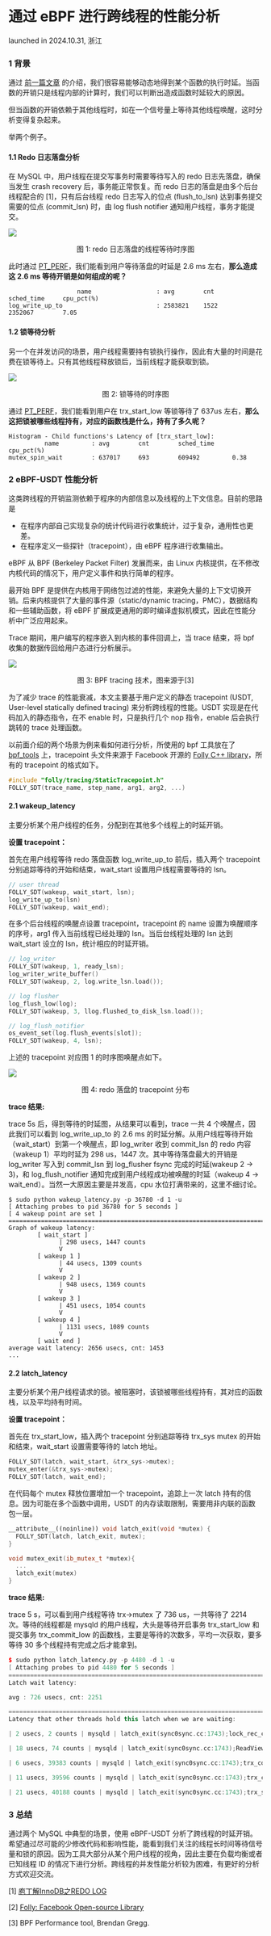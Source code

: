 # 通过 eBPF 进行跨线程的性能分析
<p> launched in 2024.10.31, 浙江 </p>

### 1 背景

通过 [前一篇文章](https://zhuanlan.zhihu.com/p/694289989) 的介绍，我们很容易能够动态地得到某个函数的执行时延。当函数的开销只是线程内部的计算时，我们可以判断出造成函数时延较大的原因。

但当函数的开销依赖于其他线程时，如在一个信号量上等待其他线程唤醒，这时分析变得复杂起来。

举两个例子。

#### 1.1 Redo 日志落盘分析

在 MySQL 中，用户线程在提交写事务时需要等待写入的 redo 日志先落盘，确保当发生 crash recovery 后，事务能正常恢复。而 redo 日志的落盘是由多个后台线程配合的 [1]，只有后台线程 redo 日志写入的位点 (flush_to_lsn) 达到事务提交需要的位点 (commit_lsn) 时，由 log flush notifier 通知用户线程，事务才能提交。

![](https://rongbiaoxie.github.io/images/ebpf-perf/log_threads.jpg)

<center>图 1: redo 日志落盘的线程等待时序图 </center>

此时通过 [PT_PERF](https://github.com/mysqlperformance/pt_perf)，我们能看到用户等待落盘的时延是 2.6 ms 左右，**那么造成这 2.6 ms 等待开销是如何组成的呢？**

```shell
                   name                  : avg        cnt        sched_time     cpu_pct(%)
log_write_up_to                          : 2583821    1522       2352067        7.05
```



#### 1.2 锁等待分析

另一个在并发访问的场景，用户线程需要持有锁执行操作，因此有大量的时间是花费在锁等待上。只有其他线程释放锁后，当前线程才能获取到锁。

![](https://rongbiaoxie.github.io/images/ebpf-perf/latch_grant.jpg)

<center>图 2: 锁等待的时序图 </center>

通过 [PT_PERF](https://github.com/mysqlperformance/pt_perf)，我们能看到用户在 trx_start_low 等锁等待了 637us 左右，**那么这把锁被哪些线程持有，对应的函数栈是什么，持有了多久呢？**

```shell
Histogram - Child functions's Latency of [trx_start_low]:
          name         : avg        cnt        sched_time     cpu_pct(%)
mutex_spin_wait        : 637017     693        609492         0.38      
```



### 2 eBPF-USDT 性能分析

这类跨线程的开销监测依赖于程序的内部信息以及线程的上下文信息。目前的思路是

* 在程序内部自己实现复杂的统计代码进行收集统计，过于复杂，通用性也更差。
* 在程序定义一些探针（tracepoint），由 eBPF 程序进行收集输出。

eBPF 从 BPF (Berkeley Packet Filter) 发展而来，由 Linux 内核提供，在不修改内核代码的情况下，用户定义事件和执行简单的程序。

最开始 BPF 是提供在内核用于网络包过滤的性能，来避免大量的上下文切换开销。后来内核提供了大量的事件源（static/dynamic tracing，PMC），数据结构和一些辅助函数，将 eBPF 扩展成更通用的即时编译虚拟机模式，因此在性能分析中广泛应用起来。

Trace 期间，用户编写的程序嵌入到内核的事件回调上，当 trace 结束，将 bpf 收集的数据传回给用户态进行分析展示。

![](https://rongbiaoxie.github.io/images/ebpf-perf/bpf_tracing.jpg)

<center>图 3: BPF tracing 技术，图来源于[3] </center>

为了减少 trace 的性能衰减，本文主要基于用户定义的静态 tracepoint (USDT, User-level statically defined tracing) 来分析跨线程的性能。USDT 实现是在代码加入的静态指令，在不 enable 时，只是执行几个 nop 指令，enable 后会执行跳转的 trace 处理函数。

以前面介绍的两个场景为例来看如何进行分析，所使用的 bpf 工具放在了 [bpf_tools](https://github.com/mysqlperformance/bpf_tools) 上，tracepoint 头文件来源于 Facebook 开源的 [Folly C++ library](https://github.com/facebook/folly)，所有的 tracepoint 的格式如下。

```c++
#include "folly/tracing/StaticTracepoint.h"
FOLLY_SDT(trace_name, step_name, arg1, arg2, ...)
```



#### 2.1 wakeup_latency

主要分析某个用户线程的任务，分配到在其他多个线程上的时延开销。

**设置 tracepoint：**

首先在用户线程等待 redo 落盘函数 log_write_up_to 前后，插入两个 tracepoint 分别追踪等待的开始和结束，wait_start 设置用户线程需要等待的 lsn。

```c++
// user thread
FOLLY_SDT(wakeup, wait_start, lsn);
log_write_up_to(lsn)
FOLLY_SDT(wakeup, wait_end);
```

在多个后台线程的唤醒点设置 tracepoint，tracepoint 的 name 设置为唤醒顺序的序号，arg1 传入当前线程已经处理的 lsn。当后台线程处理的 lsn 达到 wait_start 设立的 lsn，统计相应的时延开销。

```c++
// log_writer
FOLLY_SDT(wakeup, 1, ready_lsn);
log_writer_write_buffer()
FOLLY_SDT(wakeup, 2, log.write_lsn.load());

// log flusher
log_flush_low(log);
FOLLY_SDT(wakeup, 3, llog.flushed_to_disk_lsn.load());

// log_flush_notifier
os_event_set(log.flush_events[slot]);
FOLLY_SDT(wakeup, 4, lsn);
```

上述的 tracepoint 对应图 1 的时序图唤醒点如下。

![](https://rongbiaoxie.github.io/images/ebpf-perf/log_threads_usdt.jpg)

<center>图 4: redo 落盘的 tracepoint 分布 </center>

**trace 结果:**

trace 5s 后，得到等待的时延图，从结果可以看到，trace 一共 4 个唤醒点，因此我们可以看到 log_write_up_to 的 2.6 ms 的时延分解。从用户线程等待开始 （wait_start）到第一个唤醒点，即 log_writer 收到 commit_lsn 的 redo 内容（wakeup 1）平均时延为 298 us，1447 次。其中等待落盘最大的开销是 log_writer 写入到 commit_lsn 到 log_flusher fsync 完成的时延(wakeup 2 -> 3)，和 log_flush_notifier 通知完成到用户线程成功被唤醒的时延（wakeup 4 -> wait_end）。当然一大原因主要是并发高，cpu 水位打满带来的，这里不细讨论。

```shell
$ sudo python wakeup_latency.py -p 36780 -d 1 -u
[ Attaching probes to pid 36780 for 5 seconds ]
[ 4 wakeup point are set ]
================================================================================
Graph of wakeup latency:
        [ wait_start ]
              | 298 usecs, 1447 counts
              V
        [ wakeup 1 ]
              | 44 usecs, 1309 counts
              V
        [ wakeup 2 ]
              | 948 usecs, 1369 counts
              V
        [ wakeup 3 ]
              | 451 usecs, 1054 counts
              V
        [ wakeup 4 ]
              | 1131 usecs, 1089 counts
              V
        [ wait end ]
average wait latency: 2656 usecs, cnt: 1453
...
```

#### 2.2 latch_latency

主要分析某个用户线程请求的锁。被阻塞时，该锁被哪些线程持有，其对应的函数栈，以及平均持有时间。

**设置 tracepoint：**

首先在 trx_start_low，插入两个 tracepoint 分别追踪等待 trx_sys mutex 的开始和结束，wait_start 设置需要等待的 latch 地址。

```c++
FOLLY_SDT(latch, wait_start, &trx_sys->mutex);
mutex_enter(&trx_sys->mutex);
FOLLY_SDT(latch, wait_end);
```

在代码每个 mutex 释放位置增加一个 tracepoint，追踪上一次 latch 持有的信息。因为可能在多个函数中调用，USDT 的内存读取限制，需要用非内联的函数包一层。

```c++
__attribute__((noinline)) void latch_exit(void *mutex) {
  FOLLY_SDT(latch, latch_exit, mutex);
}

void mutex_exit(ib_mutex_t *mutex){
  ...
  latch_exit(mutex)
}
```

**trace 结果:**

trace 5 s，可以看到用户线程等待 trx->mutex 了 736 us，一共等待了 2214 次。等待的线程都是 mysqld 的用户线程，大头是等待开启事务 trx_start_low 和提交事务 trx_commit_low 的函数栈，主要是等待的次数多，平均一次获取，要多等待 30 多个线程持有完成之后才能拿到。

```c++
$ sudo python latch_latency.py -p 4480 -d 1 -u
[ Attaching probes to pid 4480 for 5 seconds ]
================================================================================
Latch wait latency:

avg : 726 usecs, cnt: 2251

================================================================================
Latency that other threads hold this latch when we are waiting:

| 2 usecs, 2 counts | mysqld | latch_exit(sync0sync.cc:1743);lock_rec_convert_impl_to_expl(buf0buf.ic:776);lock_clust_rec_read_check_and_lock(lock0lock.cc:7184);sel_set_rec_lock(row0sel.cc:1023);row_search_for_mysql(row0sel.cc:4587);ha_innobase::index_read(ha_innodb.cc:9783);handler::read_range_first(handler.cc:2779);handler::multi_range_read_next(handler.cc:6010);QUICK_RANGE_SELECT::get_next(opt_range.cc:10612);rr_quick(records.cc:368 (discriminator 1));mysql_update(sql_update.cc:847);mysql_execute_command(sql_parse.cc:4446);Prepared_statement::execute(sql_prepare.cc:4057);Prepared_statement::execute_loop(sql_prepare.cc:3703);mysqld_stmt_execute(sql_prepare.cc:2725);dispatch_command(sql_parse.cc:1702);do_handle_one_connection(sql_connect.cc:1112);handle_one_connection(sql_connect.cc:1026);start_thread(??:?)

| 18 usecs, 74 counts | mysqld | latch_exit(sync0sync.cc:1743);ReadView::clone_oldest(read0read.cc:455);PrivateReadView::open_purge(read0read.cc:959);trx_purge(trx0purge.cc:2416);srv_purge_coordinator_thread(srv0srv.cc:3224);start_thread(??:?)

| 6 usecs, 39383 counts | mysqld | latch_exit(sync0sync.cc:1743);trx_commit_low(sync0sync.ic:195);trx_commit(trx0trx.cc:2018);trx_commit_for_mysql(trx0trx.cc:2306);innobase_commit(ha_innodb.cc:5375);ha_commit_low(handler.cc:1693);TC_LOG_DUMMY::commit(log.h:122);ha_commit_trans(handler.cc:1611 (discriminator 2));trans_commit_stmt(transaction.cc:440);mysql_execute_command(sql_class.h:3628);Prepared_statement::execute(sql_prepare.cc:4057);Prepared_statement::execute_loop(sql_prepare.cc:3703);mysqld_stmt_execute(sql_prepare.cc:2725);dispatch_command(sql_parse.cc:1702);do_handle_one_connection(sql_connect.cc:1112);handle_one_connection(sql_connect.cc:1026);start_thread(??:?)

| 11 usecs, 39596 counts | mysqld | latch_exit(sync0sync.cc:1743);trx_commit_low(trx0trx.cc:1499);trx_commit(trx0trx.cc:2018);trx_commit_for_mysql(trx0trx.cc:2306);innobase_commit(ha_innodb.cc:5375);ha_commit_low(handler.cc:1693);TC_LOG_DUMMY::commit(log.h:122);ha_commit_trans(handler.cc:1611 (discriminator 2));trans_commit_stmt(transaction.cc:440);mysql_execute_command(sql_class.h:3628);Prepared_statement::execute(sql_prepare.cc:4057);Prepared_statement::execute_loop(sql_prepare.cc:3703);mysqld_stmt_execute(sql_prepare.cc:2725);dispatch_command(sql_parse.cc:1702);do_handle_one_connection(sql_connect.cc:1112);handle_one_connection(sql_connect.cc:1026);start_thread(??:?)

| 21 usecs, 40188 counts | mysqld | latch_exit(sync0sync.cc:1743);trx_start_low(sync0sync.ic:195);row_search_for_mysql(row0sel.cc:4110);ha_innobase::index_read(ha_innodb.cc:9783);handler::read_range_first(handler.cc:2779);handler::multi_range_read_next(handler.cc:6010);QUICK_RANGE_SELECT::get_next(opt_range.cc:10612);rr_quick(records.cc:368 (discriminator 1));mysql_update(sql_update.cc:847);mysql_execute_command(sql_parse.cc:4446);Prepared_statement::execute(sql_prepare.cc:4057);Prepared_statement::execute_loop(sql_prepare.cc:3703);mysqld_stmt_execute(sql_prepare.cc:2725);dispatch_command(sql_parse.cc:1702);do_handle_one_connection(sql_connect.cc:1112);handle_one_connection(sql_connect.cc:1026);start_thread(??:?)
```



### 3 总结

通过两个 MySQL 中典型的场景，使用 eBPF-USDT 分析了跨线程的时延开销。希望通过尽可能的少修改代码和影响性能，能看到我们关注的线程长时间等待信号量和锁的原因。因为工具大部分从某个用户线程的视角，因此主要在负载均衡或者已知线程 ID 的情况下进行分析。跨线程的并发性能分析较为困难，有更好的分析方式欢迎交流。

\[1] [庖丁解InnoDB之REDO LOG](https://catkang.github.io/2020/02/27/mysql-redo.html)

\[2] [Folly: Facebook Open-source Library](https://github.com/facebook/folly)

\[3] BPF Performance tool, Brendan Gregg.

